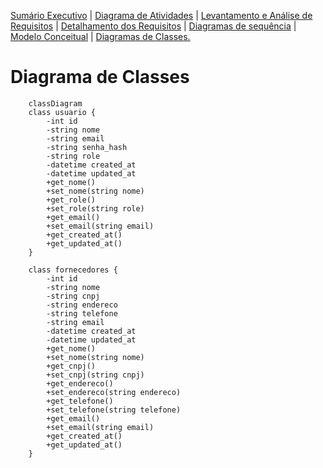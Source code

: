 [Sumário Executivo](README.md) | [Diagrama de Atividades](README.DA.md) | [Levantamento e Análise de Requisitos](README.LAR.md) | [Detalhamento dos Requisitos](README.DR.md) | [Diagramas de sequência]() | [Modelo Conceitual](README.MC.md) | [Diagramas de Classes.](README.DC.md) 

# Diagrama de Classes

```mermaid
    classDiagram
    class usuario {
        -int id
        -string nome
        -string email
        -string senha_hash
        -string role
        -datetime created_at
        -datetime updated_at
        +get_nome()
        +set_nome(string nome)
        +get_role()
        +set_role(string role)
        +get_email()
        +set_email(string email)
        +get_created_at()
        +get_updated_at()
    }

    class fornecedores {
        -int id
        -string nome
        -string cnpj
        -string endereco
        -string telefone
        -string email
        -datetime created_at
        -datetime updated_at
        +get_nome()
        +set_nome(string nome)
        +get_cnpj()
        +set_cnpj(string cnpj)
        +get_endereco()
        +set_endereco(string endereco)
        +get_telefone()
        +set_telefone(string telefone)
        +get_email()
        +set_email(string email)
        +get_created_at()
        +get_updated_at()
    }
```
